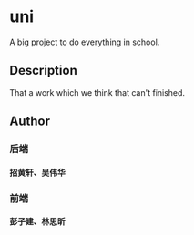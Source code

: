 # uni
A big project to do everything in school.

## Description
That a work which we think that can't finished.

## Author

### 后端

#### 招黄轩、吴伟华

### 前端

#### 彭子建、林思昕
